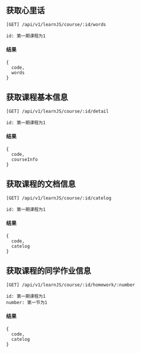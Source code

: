 ## 获取心里话

```
[GET] /api/v1/learnJS/course/:id/words

id: 第一期课程为1
```

#### 结果
```
{
  code,
  words
}
```

## 获取课程基本信息

```
[GET] /api/v1/learnJS/course/:id/detail

id: 第一期课程为1
```

#### 结果
```
{
  code,
  courseInfo
}
```

## 获取课程的文档信息

```
[GET] /api/v1/learnJS/course/:id/catelog

id: 第一期课程为1
```

#### 结果
```
{
  code,
  catelog
}
```

## 获取课程的同学作业信息

```
[GET] /api/v1/learnJS/course/:id/homework/:number

id: 第一期课程为1
number: 第一节为1
```

#### 结果
```
{
  code,
  catelog
}
```
